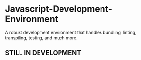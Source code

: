 # Javascript-Development-Environment
A robust development environment that handles bundling, linting, transpiling, testing, and much more.

## STILL IN DEVELOPMENT
